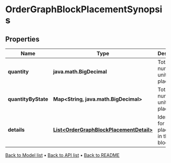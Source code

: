 

# OrderGraphBlockPlacementSynopsis


## Properties

| Name | Type | Description | Notes |
|------------ | ------------- | ------------- | -------------|
|**quantity** | **java.math.BigDecimal** | Total number of units placed. |  |
|**quantityByState** | **Map&lt;String, java.math.BigDecimal&gt;** | Total number of units placed. |  [optional] |
|**details** | [**List&lt;OrderGraphBlockPlacementDetail&gt;**](OrderGraphBlockPlacementDetail.md) | Identifiers for each placement in this block. |  |



[Back to Model list](../README.md#documentation-for-models) &#8226; [Back to API list](../README.md#documentation-for-api-endpoints) &#8226; [Back to README](../README.md)


